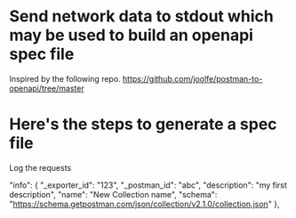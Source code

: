 # Send network data to stdout which may be used to build an openapi spec file

Inspired by the following repo.
https://github.com/joolfe/postman-to-openapi/tree/master

# Here's the steps to generate a spec file
Log the requests

"info": {
        "_exporter_id": "123",
        "_postman_id": "abc",
        "description": "my first description",
        "name": "New Collection name",
        "schema": "https://schema.getpostman.com/json/collection/v2.1.0/collection.json"
    },